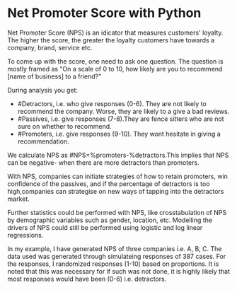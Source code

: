 # Net Promoter Score with Python

Net Promoter Score (NPS) is an idicator that measures customers' loyalty. 
The higher the score, the greater the loyalty customers have towards a company, brand, service etc.

To come up with the score, one need to ask one question. The question is mostly framed as "On a scale of 0 to 10, how likely are you to recommend [name of business] to a friend?”

During analysis you get:
- #Detractors, i.e. who give responses (0-6). They are not likely to recommend the company. Worse, they are likely to a give a bad reviews.
- #Passives, i.e. give responses (7-8).They are fence sitters who are not sure on whether to recommend.
- #Promoters, i.e. give responses (9-10). They wont hesitate in giving a recommendation.

We calculate NPS as #NPS=%promoters-%detractors.This implies that NPS can be negative- when there are more detractors than promoters.

With NPS, companies can initiate strategies of how to retain promoters, win confidence of the passives, and if the percentage of detractors is too high,companies can strategise on new ways of tapping into the detractors market.

Further statistics could be performed with NPS, like crosstabulation of NPS by demographic variables such as gender, location, etc. Modelling the drivers of NPS could still be performed using logistic and log linear regressions.

In my example, I have generated NPS of three companies i.e. A, B, C. The data used was generated through simulateing responses of 
387 cases. 
For the responses, I randomized responses (1-10) based on proportions. It is noted that this was necessary for if such was not done, 
it is highly likely that most responses would have been (0-6) i.e. detractors.
